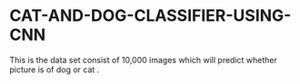 # CAT-AND-DOG-CLASSIFIER-USING-CNN
This is the data set consist of 10,000 images which will predict whether picture is of dog or cat .
